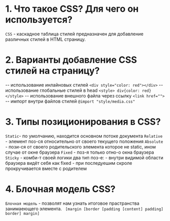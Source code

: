 # 1. Что такое CSS? Для чего он используется?

`CSS` - каскадное таблица стилей предназначен для добавление различных стилей в HTML страницу.

# 2. Варианты добавление CSS стилей на страницу?

  -- использование инлайновых стилей 
    `<div style="color: red"></div>`
  -- использование глобальные стилей в head 
    `<style> div{color: red} </style>`
  -- использование внешного файла через ссылку
    `<link href="">`
  -- импорт внутри файлов стилей 
    `@import "style/media.css"`

# 3. Типы позиционирования в CSS?

`Static`- по умолчанию, находится основном потоке документа
`Relative` - элемент поз-ся относительно от своего текущего положения
`Absolute` - пози-ся от своего родительского элемента которое не static, ином случае от окне браузера
`Fixed`  - поз-я только отно-о окна браузера
`Sticky` - комби-т своей логики два тип поз-е:
                                            - внутри видимой области браузера видёт себя как fixed
                                            - при последуешим скроле прокручивается вместе с родителем
# 4. Блочная модель CSS?

`Блочная модель` - позволят нам узнать итоговое прастранства занимаеющего  элемента.
                ` [margin [border [padding [content] padding] border] margin]`

